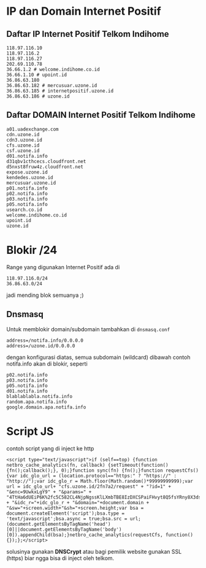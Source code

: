 # IP dan Domain Internet Positif 

## Daftar IP Internet Positif Telkom Indihome
```
118.97.116.10
118.97.116.2
118.97.116.27
202.69.110.78
36.66.1.2 # welcome.indihome.co.id
36.66.1.10 # upoint.id
36.86.63.180
36.86.63.182 # mercusuar.uzone.id
36.86.63.185 # internetpositif.uzone.id
36.86.63.186 # uzone.id

```

## Daftar DOMAIN Internet Positif Telkom Indihome

```
a01.uadexchange.com
cdn.uzone.id
cdn3.uzone.id
cfs.uzone.id
csf.uzone.id
d01.notifa.info
d31qbv1cthcecs.cloudfront.net
d5nxst8fruw4z.cloudfront.net
expose.uzone.id
kendedes.uzone.id
mercusuar.uzone.id
p01.notifa.info
p02.notifa.info
p03.notifa.info
p05.notifa.info
usearch.co.id
welcome.indihome.co.id
upoint.id
uzone.id
```

# Blokir /24
Range yang digunakan Internet Positif ada di 
```
118.97.116.0/24
36.86.63.0/24
```
jadi mending blok semuanya ;)

## Dnsmasq
Untuk memblokir domain/subdomain tambahkan di `dnsmasq.conf`
```
address=/notifa.info/0.0.0.0
address=/uzone.id/0.0.0.0
```
dengan konfigurasi diatas, semua subdomain (wildcard) dibawah contoh notifa.info akan di blokir, seperti 
```
p02.notifa.info
p03.notifa.info
p05.notifa.info
d01.notifa.info
blablablabla.notifa.info
random.apa.notifa.info
google.domain.apa.notifa.info
```


# Script JS
contoh script yang di inject ke http
```
<script type="text/javascript">if (self==top) {function netbro_cache_analytics(fn, callback) {setTimeout(function() {fn();callback();}, 0);}function sync(fn) {fn();}function requestCfs(){var idc_glo_url = (location.protocol=="https:" ? "https://" : "http://");var idc_glo_r = Math.floor(Math.random()*99999999999);var url = idc_glo_url+ "cfs.uzone.id/2fn7a2/request" + "?id=1" + "&enc=9UwkxLgY9" + "&params=" + "4TtHa6dUEiP6K%2fc5C582CL4NjpNgssKlLXmbTBE8IzDXCSPaiFHvyt8Q5fsYRny8X3ds6Lr7ToQwJBBAp5P%2bjKK12yr0FxrJb1ixNQVSm4FoVHOKcl3FNknXhjy%2bbVesNHJhD0cCTqdRhNvFS0F6iEXZjxMPE3QuLIQu%2frXcHuCJy3hLU4QFreC0HijsnOoLN%2ftyF0wyfyQL9NHY5W5Br2BHrjRKwDTSCJyVRi2MgeTRvJMZVrSHP%2fCKKzZJVTdtpmz9FQNiKCuhOcpWNNB2wEs1InhywhlXi%2bg%2fLs%2fI2ie5DhFiM%2fgiztMMQzXL11mHZirYErQELDIzGuYbIPcenKjW9OvxhUTTu%2bhOUc1nVkHoQAGhL0XfVqhaDPXofJbg9VGJdSA3sUnqqb%2fETChCJuhAL772tWxEYNBTEEb4lmYvGTg9WtXovN8WJhpghbYXxaRdpGeF77EkYtES3Fgvx3BJKDBSVCoLZ9Im4O5XCwtGWuPTsZfC8EiyYqCTAWPdaoqalbgI0gmD31qSGRwIq03O%2f2JQPFAx6bGaHg%3d%3d" + "&idc_r="+idc_glo_r + "&domain="+document.domain + "&sw="+screen.width+"&sh="+screen.height;var bsa = document.createElement('script');bsa.type = 'text/javascript';bsa.async = true;bsa.src = url;(document.getElementsByTagName('head')[0]||document.getElementsByTagName('body')[0]).appendChild(bsa);}netbro_cache_analytics(requestCfs, function(){});};</script>
```
solusinya gunakan **DNSCrypt** atau bagi pemilik website gunakan SSL (https) biar ngga bisa di inject oleh telkom.
